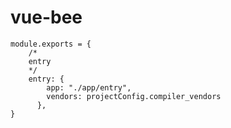 # vue-bee

```apple js
module.exports = {
    /*
    entry
    */
    entry: {
        app: "./app/entry",
        vendors: projectConfig.compiler_vendors
      },
}
```
